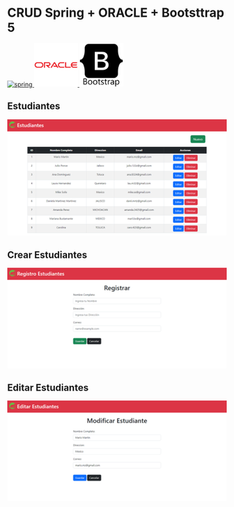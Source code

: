 #   CRUD Spring + ORACLE + Bootsttrap 5


<a href="https://spring.io/" target="_blank" rel="noreferrer"> <img src="https://www.vectorlogo.zone/logos/springio/springio-icon.svg" alt="spring" width="100" height="100"/> </a>
<a href="https://www.oracle.com/" target="_blank" rel="noreferrer"> <img src="https://raw.githubusercontent.com/devicons/devicon/master/icons/oracle/oracle-original.svg" alt="oracle" width="100" height="100"/> </a>
<a href="https://getbootstrap.com" target="_blank" rel="noreferrer"> <img src="https://raw.githubusercontent.com/devicons/devicon/master/icons/bootstrap/bootstrap-plain-wordmark.svg" alt="bootstrap" width="100" height="100"/> </a> 




##  Estudiantes
<p aling="center">
    <img src="./README/estudiantes.png">
</p>

##  Crear Estudiantes
<p aling="center">
    <img src="./README/crear.png">
</p>

##  Editar Estudiantes
<p aling="center">
    <img src="./README/editar.png">
</p>
